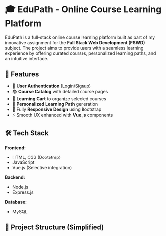 # 🎓 EduPath - Online Course Learning Platform

EduPath is a full-stack online course learning platform built as part of my innovative assignment for the **Full Stack Web Development (FSWD)** subject. The project aims to provide users with a seamless learning experience by offering curated courses, personalized learning paths, and an intuitive interface.

## 🚀 Features

- 🔐 **User Authentication** (Login/Signup)
- 📚 **Course Catalog** with detailed course pages
- 🛒 **Learning Cart** to organize selected courses
- 🧭 **Personalized Learning Path** generation
- 📱 Fully **Responsive Design** using Bootstrap
- ⚡ Smooth UX enhanced with **Vue.js** components

## 🛠 Tech Stack

**Frontend:**
- HTML, CSS (Bootstrap)
- JavaScript
- Vue.js (Selective integration)

**Backend:**
- Node.js
- Express.js

**Database:**
- MySQL

## 📂 Project Structure (Simplified)

